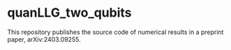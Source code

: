 # quanLLG_two_qubits
This repository publishes the source code of numerical results in a preprint paper, arXiv:2403.09255. 

